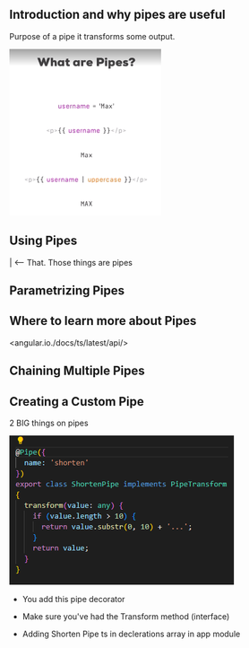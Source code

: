 ## Introduction and why pipes are useful

Purpose of a pipe it transforms some output. 

![Alt text](image.png)

## Using Pipes

| <-- That. Those things are pipes

## Parametrizing Pipes

## Where to learn more about Pipes

<angular.io./docs/ts/latest/api/>

## Chaining Multiple Pipes

## Creating a Custom Pipe

2 BIG things on pipes

![Alt text](image-1.png)

- You add this pipe decorator

- Make sure you've had the Transform method (interface)

- Adding Shorten Pipe ts
in declerations array in app module